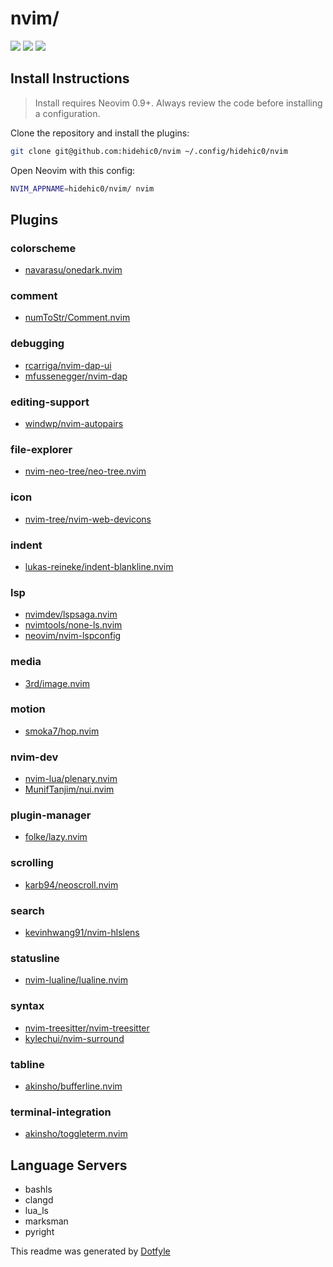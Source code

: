 # nvim/

<a href="https://dotfyle.com/hidehic0/nvim"><img src="https://dotfyle.com/hidehic0/nvim/badges/plugins?style=flat" /></a>
<a href="https://dotfyle.com/hidehic0/nvim"><img src="https://dotfyle.com/hidehic0/nvim/badges/leaderkey?style=flat" /></a>
<a href="https://dotfyle.com/hidehic0/nvim"><img src="https://dotfyle.com/hidehic0/nvim/badges/plugin-manager?style=flat" /></a>


## Install Instructions

 > Install requires Neovim 0.9+. Always review the code before installing a configuration.

Clone the repository and install the plugins:

```sh
git clone git@github.com:hidehic0/nvim ~/.config/hidehic0/nvim
```

Open Neovim with this config:

```sh
NVIM_APPNAME=hidehic0/nvim/ nvim
```

## Plugins

### colorscheme

+ [navarasu/onedark.nvim](https://dotfyle.com/plugins/navarasu/onedark.nvim)
### comment

+ [numToStr/Comment.nvim](https://dotfyle.com/plugins/numToStr/Comment.nvim)
### debugging

+ [rcarriga/nvim-dap-ui](https://dotfyle.com/plugins/rcarriga/nvim-dap-ui)
+ [mfussenegger/nvim-dap](https://dotfyle.com/plugins/mfussenegger/nvim-dap)
### editing-support

+ [windwp/nvim-autopairs](https://dotfyle.com/plugins/windwp/nvim-autopairs)
### file-explorer

+ [nvim-neo-tree/neo-tree.nvim](https://dotfyle.com/plugins/nvim-neo-tree/neo-tree.nvim)
### icon

+ [nvim-tree/nvim-web-devicons](https://dotfyle.com/plugins/nvim-tree/nvim-web-devicons)
### indent

+ [lukas-reineke/indent-blankline.nvim](https://dotfyle.com/plugins/lukas-reineke/indent-blankline.nvim)
### lsp

+ [nvimdev/lspsaga.nvim](https://dotfyle.com/plugins/nvimdev/lspsaga.nvim)
+ [nvimtools/none-ls.nvim](https://dotfyle.com/plugins/nvimtools/none-ls.nvim)
+ [neovim/nvim-lspconfig](https://dotfyle.com/plugins/neovim/nvim-lspconfig)
### media

+ [3rd/image.nvim](https://dotfyle.com/plugins/3rd/image.nvim)
### motion

+ [smoka7/hop.nvim](https://dotfyle.com/plugins/smoka7/hop.nvim)
### nvim-dev

+ [nvim-lua/plenary.nvim](https://dotfyle.com/plugins/nvim-lua/plenary.nvim)
+ [MunifTanjim/nui.nvim](https://dotfyle.com/plugins/MunifTanjim/nui.nvim)
### plugin-manager

+ [folke/lazy.nvim](https://dotfyle.com/plugins/folke/lazy.nvim)
### scrolling

+ [karb94/neoscroll.nvim](https://dotfyle.com/plugins/karb94/neoscroll.nvim)
### search

+ [kevinhwang91/nvim-hlslens](https://dotfyle.com/plugins/kevinhwang91/nvim-hlslens)
### statusline

+ [nvim-lualine/lualine.nvim](https://dotfyle.com/plugins/nvim-lualine/lualine.nvim)
### syntax

+ [nvim-treesitter/nvim-treesitter](https://dotfyle.com/plugins/nvim-treesitter/nvim-treesitter)
+ [kylechui/nvim-surround](https://dotfyle.com/plugins/kylechui/nvim-surround)
### tabline

+ [akinsho/bufferline.nvim](https://dotfyle.com/plugins/akinsho/bufferline.nvim)
### terminal-integration

+ [akinsho/toggleterm.nvim](https://dotfyle.com/plugins/akinsho/toggleterm.nvim)
## Language Servers

+ bashls
+ clangd
+ lua_ls
+ marksman
+ pyright


 This readme was generated by [Dotfyle](https://dotfyle.com)
